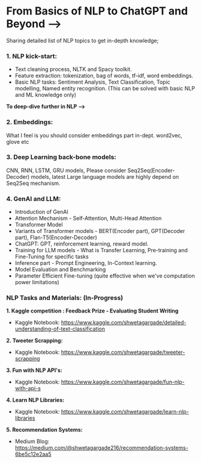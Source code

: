 # From Basics of  NLP to ChatGPT and Beyond -->
Sharing detailed list of NLP topics to get in-depth knowledge; 

### 1. NLP kick-start:
- Text cleaning process, NLTK and Spacy toolkit.
- Feature extraction: tokenization, bag of words, tf-idf, word embeddings.
- Basic NLP tasks: Sentiment Analysis, Text Classification, Topic modelling, Named entity recognition. (This can be solved with basic NLP and ML knowledge only)

**To deep-dive further in NLP -->**
### 2. Embeddings: 
What I feel is you should consider embeddings part in-dept. word2vec, glove etc

### 3. Deep Learning back-bone models: 
CNN, RNN, LSTM, GRU models, Please consider Seq2Seq(Encoder-Decoder) models, latest Large language models are highly depend on Seq2Seq mechanism.

### 4. GenAI and LLM: 
- Introduction of GenAI
- Attention Mechanism - Self-Attention, Multi-Head Attention
- Transformer Model
- Variants of Transformer models - BERT(Encoder part), GPT(Decoder part), Flan-T5(Encoder-Decoder)
- ChatGPT: GPT, reinforcement learning, reward model.
- Training for LLM models - What is Transfer Learning, Pre-training and Fine-Tuning for specific tasks
- Inference part - Prompt Engineering, In-Context learning.
- Model Evaluation and Benchmarking
- Parameter Efficient Fine-tuning (quite effective when we've computation power limitations)

### NLP Tasks and Materials: (In-Progress)
**1. Kaggle competition : Feedback Prize - Evaluating Student Writing**
- Kaggle Notebook: https://www.kaggle.com/shwetagargade/detailed-understanding-of-text-classification

**2. Tweeter Scrapping:**
- Kaggle Notebook: https://www.kaggle.com/shwetagargade/tweeter-scrapping

**3. Fun with NLP API's:**
- Kaggle Notebook: https://www.kaggle.com/shwetagargade/fun-nlp-with-api-s

**4. Learn NLP Libraries:**
- Kaggle Notebook: https://www.kaggle.com/shwetagargade/learn-nlp-libraries

**5. Recommendation Systems:**
- Medium Blog: https://medium.com/@shwetagargade216/recommendation-systems-6be5c12e2aa5 
